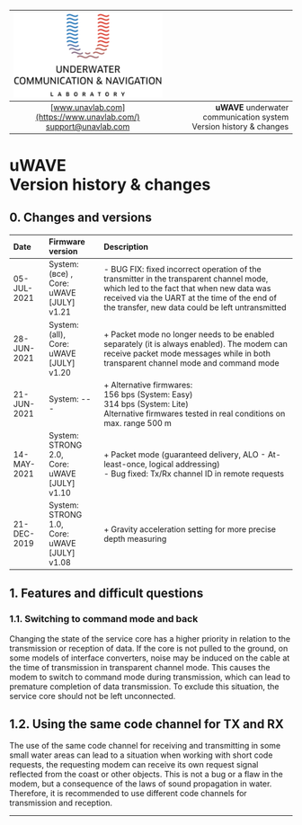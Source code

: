 | ![logo](/documentation/sm_logo.png) |  |
| :---: | ---: |
| [www.unavlab.com](https://www.unavlab.com/) <br/> [support@unavlab.com](mailto:support@unavlab.com) | **uWAVE** underwater communication system <br/> Version history & changes |
  
  
  
# uWAVE <br/> Version history & changes

<div style="page-break-after: always;"></div>

## 0. Changes and versions

| Date | Firmware version | Description |
| :--- | :--- | :--- |
| 05-JUL-2021 | System: (все) , <br/> Core: uWAVE [JULY] v1.21 | - BUG FIX: fixed incorrect operation of the transmitter in the transparent channel mode, which led to the fact that when new data was received via the UART at the time of the end of the transfer, new data could be left untransmitted |
| 28-JUN-2021 | System: (all), <br/> Core: uWAVE [JULY] v1.20 | + Packet mode no longer needs to be enabled separately (it is always enabled). The modem can receive packet mode messages while in both transparent channel mode and command mode |
| 21-JUN-2021 | System: --- | + Alternative firmwares: <br/> 156 bps (System: Easy) <br/> 314 bps (System: Lite) <br/> Alternative firmwares tested in real conditions on max. range 500 m |
| 14-MAY-2021 | System: STRONG 2.0, <br/> Core: uWAVE [JULY] v1.10 | + Packet mode (guaranteed delivery, ALO - At-least-once, logical addressing) <br/> - Bug fixed: Tx/Rx channel ID in remote requests |
| 21-DEC-2019 | System: STRONG 1.0, <br/> Core: uWAVE [JULY] v1.08 | + Gravity acceleration setting for more precise depth measuring |    


## 1. Features and difficult questions

### 1.1. Switching to command mode and back
Changing the state of the service core has a higher priority in relation to the transmission or reception of data. If the core is not pulled to the ground, on some models of interface converters, noise may be induced on the cable at the time of transmission in transparent channel mode. This causes the modem to switch to command mode during transmission, which can lead to premature completion of data transmission. To exclude this situation, the service core should not be left unconnected.

## 1.2. Using the same code channel for TX and RX
The use of the same code channel for receiving and transmitting in some small water areas can lead to a situation when working with short code requests, the requesting modem can receive its own request signal reflected from the coast or other objects. This is not a bug or a flaw in the modem, but a consequence of the laws of sound propagation in water. Therefore, it is recommended to use different code channels for transmission and reception.

________  
                    
<div style="page-break-after: always;"></div>
